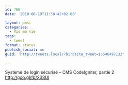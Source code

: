 ```yaml
---
id: 766
date: '2010-06-19T11:58:42+02:00'

layout: post
categories:
  - Vis ma vie
tags:
  - tweet
format: status
publish_social: no
guid: 'http://tweets.local/?birdsite_tweet=16540497133'

---
```


Système de login sécurisé – CMS CodeIgniter, partie 2 http://goo.gl/fb/238Ul